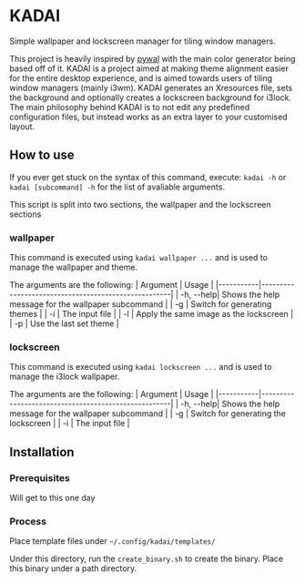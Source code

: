 # KADAI
Simple wallpaper and lockscreen manager for tiling window managers.

This project is heavily inspired by [pywal](https://github.com/dylanaraps/pywal) with the main color generator being based off of it.
KADAI is a project aimed at making theme alignment easier for the entire desktop experience, and is aimed towards users of tiling window managers (mainly i3wm).
KADAI generates an Xresources file, sets the background and optionally creates a lockscreen background for i3lock.
The main philosophy behind KADAI is to not edit any predefined configuration files, but instead works as an extra layer to your customised layout.

## How to use
If you ever get stuck on the syntax of this command, execute: `kadai -h` or `kadai [subcommand] -h` for the list of avaliable arguments.

This script is split into two sections, the wallpaper and the lockscreen sections

### wallpaper
This command is executed using `kadai wallpaper ...` and is used to manage the wallpaper and theme.

The arguments are the following:
| Argument  | Usage |
|-----------|-----------------------------------------------------|
| -h, --help| Shows the help message for the wallpaper subcommand |
| -g        | Switch for generating themes |
| -i        | The input file |
| -l        | Apply the same image as the lockscreen |
| -p        | Use the last set theme |

### lockscreen
This command is executed using `kadai lockscreen ...` and is used to manage the i3lock wallpaper.

The arguments are the following:
| Argument  | Usage |
|-----------|-----------------------------------------------------|
| -h, --help| Shows the help message for the wallpaper subcommand |
| -g        | Switch for generating the lockscreen |
| -i        | The input file |

## Installation

### Prerequisites
Will get to this one day

### Process
Place template files under `~/.config/kadai/templates/`

Under this directory, run the `create_binary.sh` to create the binary. Place this binary under a path directory.